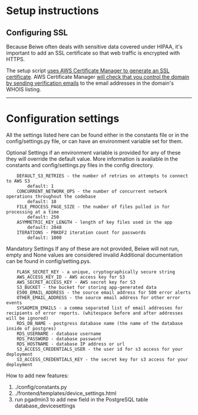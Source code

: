 # Setup instructions

## Configuring SSL
Because Beiwe often deals with sensitive data covered under HIPAA, it's important to add an SSL certificate so that web traffic is encrypted with HTTPS.

The setup script [uses AWS Certificate Manager to generate an SSL certificate](http://docs.aws.amazon.com/acm/latest/userguide/gs-acm-request.html).  AWS Certificate Manager [will check that you control the domain by sending verification emails](http://docs.aws.amazon.com/acm/latest/userguide/gs-acm-validate.html) to the email addresses in the domain's WHOIS listing.


***

# Configuration settings

All the settings listed here can be found either in the constants file or in the
config/settings.py file, or can have an environment variable set for them.

Optional Settings
if an environment variable is provided for any of these they will override the default
value.  More information is available in the constants and config/settings.py files in the
config directory.

```
    DEFAULT_S3_RETRIES - the number of retries on attempts to connect to AWS S3
        default: 1
    CONCURRENT_NETWORK_OPS - the number of concurrent network operations throughout the codebase
        default: 10
    FILE_PROCESS_PAGE_SIZE - the number of files pulled in for processing at a time
        default: 250
    ASYMMETRIC_KEY_LENGTH - length of key files used in the app
        default: 2048
    ITERATIONS - PBKDF2 iteration count for passwords
        default: 1000
```

Mandatory Settings
If any of these are not provided, Beiwe will not run, empty and None values are
considered invalid  Additional documentation can be found in config/setting.pys.

```
    FLASK_SECRET_KEY - a unique, cryptographically secure string
    AWS_ACCESS_KEY_ID - AWS access key for S3
    AWS_SECRET_ACCESS_KEY - AWS secret key for S3
    S3_BUCKET - the bucket for storing app-generated data
    E500_EMAIL_ADDRESS - the source email address for 500 error alerts
    OTHER_EMAIL_ADDRESS - the source email address for other error events
    SYSADMIN_EMAILS - a comma separated list of email addresses for recipients of error reports. (whitespace before and after addresses will be ignored)
    RDS_DB_NAME - postgress database name (the name of the database inside of postgres)
    RDS_USERNAME - database username
    RDS_PASSWORD - database password
    RDS_HOSTNAME - database IP address or url
    S3_ACCESS_CREDENTIALS_USER - the user id for s3 access for your deployment
    S3_ACCESS_CREDENTIALS_KEY - the secret key for s3 access for your deployment
```


How to add new features:
1. ./config/constants.py
2. ./frontend/templates/device_settings.html
3. run pgadmin3 to add new field in the PostgreSQL table database_devicesettings
